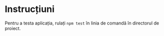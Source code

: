 # Instrucțiuni

Pentru a testa aplicația, rulați `npm test` în linia de comandă în directorul de proiect.